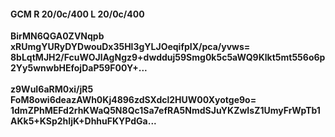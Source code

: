 #### GCM R 20/0c/400 L 20/0c/400
**BirMN6QGA0ZVNqpb**<br/>**xRUmgYURyDYDwouDx35Hl3gYLJOeqifpIX/pca/yvws=**<br/>**8bLqtMJH2/FcuWOJlAgNgz9+dwdduj59Smg0k5c5aWQ9Klkt5mt556o6p2Yy5wnwbHEfojDaP59F00Y+...**<br/><br/>
**z9WuI6aRM0xi/jR5**<br/>**FoM8owi6deazAWh0Kj4896zdSXdcl2HUW00Xyotge9o=**<br/>**1dmZPhMEFd2rhKWaQ5N8Qc1Sa7efRA5NmdSJuYKZwIsZ1UmyFrWpTb1AKk5+KSp2hIjK+DhhuFKYPdGa...**